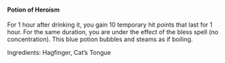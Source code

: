 #### Potion of Heroism
For 1 hour after drinking it, you gain 10 temporary hit points that last for 1 hour. For the same duration, you are under the effect of the bless spell (no concentration). This blue potion bubbles and steams as if boiling.

Ingredients: Hagfinger, Cat’s Tongue